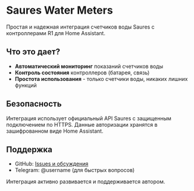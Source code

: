 # Saures Water Meters

Простая и надежная интеграция счетчиков воды Saures с контроллерами R1 для Home Assistant.

## Что это дает?

- **Автоматический мониторинг** показаний счетчиков воды
- **Контроль состояния** контроллеров (батарея, связь)
- **Простота использования** - только счетчики воды, никаких лишних функций

## Безопасность

Интеграция использует официальный API Saures с защищенным подключением по HTTPS. Данные авторизации хранятся в зашифрованном виде Home Assistant.

## Поддержка

- GitHub: [Issues и обсуждения](https://github.com/USERNAME/saures-homeassistant)
- Telegram: @username (для быстрых вопросов)

Интеграция активно развивается и поддерживается автором. 